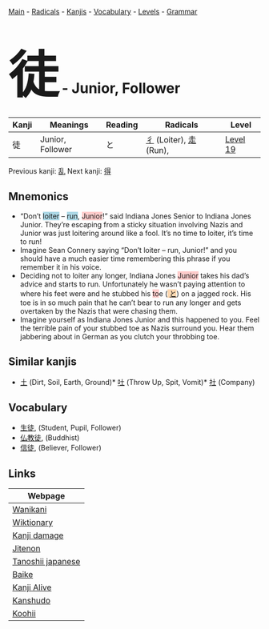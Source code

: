 <style> bigfont {font-size: 100px}</style>
[Main](../README.md) -
[Radicals](../radicals.md) -
[Kanjis](../kanjis.md) -
[Vocabulary](../vocabulary.md) -
[Levels](../levels.md) -
[Grammar](../grammar.md)
# <bigfont> 徒</bigfont> - Junior, Follower 

| Kanji | Meanings | Reading | Radicals | Level |
| --- | --- | --- | --- | --- |
| 徒 | Junior, Follower | と | [彳](../radicals/彳.md) (Loiter), [走](../radicals/走.md) (Run),  | [Level 19](../levels/wk_level19.md) |

Previous kanji: [乱](乱.md) Next kanji: [得](得.md) 

## Mnemonics
 * “Don’t <span style="background-color:#ADD8E6"> loiter</span> – <span style="background-color:#ADD8E6"> run</span>, <span style="background-color:#ffcccb"> Junior</span>!” said Indiana Jones Senior to Indiana Jones Junior. They’re escaping from a sticky situation involving Nazis and Junior was just loitering around like a fool. It’s no time to loiter, it’s time to run!
* Imagine Sean Connery saying “Don’t loiter – run, Junior!” and you should have a much easier time remembering this phrase if you remember it in his voice.
* Deciding not to loiter any longer, Indiana Jones <span style="background-color:#ffcccb"> Junior</span> takes his dad’s advice and starts to run. Unfortunately he wasn’t paying attention to where his feet were and he stubbed his <span style="background-color:#ffcccb"> to</span>e (<span style="background-color:#fed8b1"> [と](https://jisho.org/search/と)</span>) on a jagged rock. His toe is in so much pain that he can’t bear to run any longer and gets overtaken by the Nazis that were chasing them.
* Imagine yourself as Indiana Jones Junior and this happened to you. Feel the terrible pain of your stubbed toe as Nazis surround you. Hear them jabbering about in German as you clutch your throbbing toe.


## Similar kanjis
 * [土](土.md) (Dirt, Soil, Earth, Ground)* [吐](吐.md) (Throw Up, Spit, Vomit)* [社](社.md) (Company)


## Vocabulary
 * [生徒](../vocabulary/徒.md), (Student, Pupil, Follower)
* [仏教徒](../vocabulary/徒.md), (Buddhist)
* [信徒](../vocabulary/徒.md), (Believer, Follower)



## Links 

| Webpage |
| --- |
| [Wanikani          ](https://www.wanikani.com/kanji/徒) |
| [Wiktionary        ](https://en.wiktionary.org/wiki/徒) |
| [Kanji damage      ](http://www.kanjidamage.com/kanji/search?utf8=✓&q=徒) |
| [Jitenon           ](https://jitenon.com/kanji/徒) |
| [Tanoshii japanese ](https://www.tanoshiijapanese.com/dictionary/kanji.cfm?k=徒) |
| [Baike             ](https://baike.baidu.com/item/徒) |
| [Kanji Alive       ](https://app.kanjialive.com/徒) |
| [Kanshudo          ](https://www.kanshudo.com/searchmn?q=徒) |
| [Koohii            ](https://kanji.koohii.com/study/kanji/徒) |
